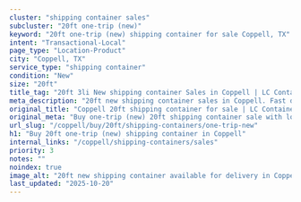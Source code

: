 ```yaml
---
cluster: "shipping container sales"
subcluster: "20ft one-trip (new)"
keyword: "20ft one-trip (new) shipping container for sale Coppell, TX"
intent: "Transactional-Local"
page_type: "Location-Product"
city: "Coppell, TX"
service_type: "shipping container"
condition: "New"
size: "20ft"
title_tag: "20ft 3li New shipping container Sales in Coppell | LC Container"
meta_description: "20ft new shipping container sales in Coppell. Fast delivery, competitive pricing. Serving shipping containers area. Quote ID: 8YT. Call (214) 524-4168 for your free quote today."
original_title: "Coppell 20ft shipping container for sale | LC Container"
original_meta: "Buy one-trip (new) 20ft shipping container sale with local delivery in Coppell, TX. LC Container — local Since 2003. Request a fast quote today."
url_slug: "/coppell/buy/20ft/shipping-containers/one-trip-new"
h1: "Buy 20ft one-trip (new) shipping container in Coppell"
internal_links: "/coppell/shipping-containers/sales"
priority: 3
notes: ""
noindex: true
image_alt: "20ft new shipping container available for delivery in Coppell"
last_updated: "2025-10-20"
---
```


<!-- TODO: Add unique city/inventory copy, images, and internal links here. -->
